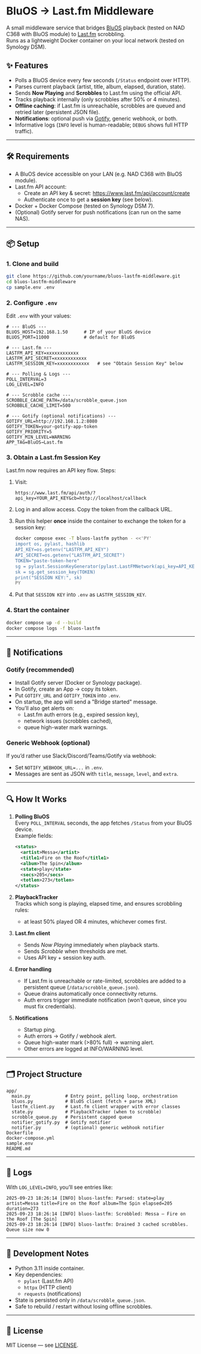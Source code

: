 # BluOS → Last.fm Middleware

A small middleware service that bridges [BluOS](https://bluos.net/) playback (tested on NAD C368 with BluOS module) to [Last.fm](https://www.last.fm/) scrobbling.  
Runs as a lightweight Docker container on your local network (tested on Synology DSM).

## ✨ Features

- Polls a BluOS device every few seconds (`/Status` endpoint over HTTP).
- Parses current playback (artist, title, album, elapsed, duration, state).
- Sends **Now Playing** and **Scrobbles** to Last.fm using the official API.
- Tracks playback internally (only scrobbles after 50% or 4 minutes).
- **Offline caching**: if Last.fm is unreachable, scrobbles are queued and retried later (persistent JSON file).
- **Notifications**: optional push via [Gotify](https://gotify.net/), generic webhook, or both.
- Informative logs (`INFO` level is human-readable; `DEBUG` shows full HTTP traffic).

---

## 🛠 Requirements

- A BluOS device accessible on your LAN (e.g. NAD C368 with BluOS module).
- Last.fm API account:
  - Create an API key & secret: https://www.last.fm/api/account/create
  - Authenticate once to get a **session key** (see below).
- Docker + Docker Compose (tested on Synology DSM 7).
- (Optional) Gotify server for push notifications (can run on the same NAS).

---

## 📦 Setup

### 1. Clone and build
```bash
git clone https://github.com/yourname/bluos-lastfm-middleware.git
cd bluos-lastfm-middleware
cp sample.env .env
```

### 2. Configure `.env`

Edit `.env` with your values:

```dotenv
# --- BluOS ---
BLUOS_HOST=192.168.1.50      # IP of your BluOS device
BLUOS_PORT=11000             # default for BluOS

# --- Last.fm ---
LASTFM_API_KEY=xxxxxxxxxxxx
LASTFM_API_SECRET=xxxxxxxxxxxx
LASTFM_SESSION_KEY=xxxxxxxxxxxx   # see "Obtain Session Key" below

# --- Polling & Logs ---
POLL_INTERVAL=3
LOG_LEVEL=INFO

# --- Scrobble cache ---
SCROBBLE_CACHE_PATH=/data/scrobble_queue.json
SCROBBLE_CACHE_LIMIT=500

# --- Gotify (optional notifications) ---
GOTIFY_URL=http://192.168.1.2:8080
GOTIFY_TOKEN=your-gotify-app-token
GOTIFY_PRIORITY=5
GOTIFY_MIN_LEVEL=WARNING
APP_TAG=BluOS→Last.fm
```

### 3. Obtain a Last.fm Session Key

Last.fm now requires an API key flow. Steps:

1. Visit:  
   ```
   https://www.last.fm/api/auth/?api_key=YOUR_API_KEY&cb=http://localhost/callback
   ```
2. Log in and allow access. Copy the token from the callback URL.
3. Run this helper **once** inside the container to exchange the token for a session key:

   ```bash
   docker compose exec -T bluos-lastfm python - <<'PY'
   import os, pylast, hashlib
   API_KEY=os.getenv("LASTFM_API_KEY")
   API_SECRET=os.getenv("LASTFM_API_SECRET")
   TOKEN="paste-token-here"
   sg = pylast.SessionKeyGenerator(pylast.LastFMNetwork(api_key=API_KEY, api_secret=API_SECRET))
   sk = sg.get_session_key(TOKEN)
   print("SESSION KEY:", sk)
   PY
   ```

4. Put that `SESSION KEY` into `.env` as `LASTFM_SESSION_KEY`.

### 4. Start the container

```bash
docker compose up -d --build
docker compose logs -f bluos-lastfm
```

---

## 🔔 Notifications

### Gotify (recommended)
- Install Gotify server (Docker or Synology package).  
- In Gotify, create an App → copy its token.  
- Put `GOTIFY_URL` and `GOTIFY_TOKEN` into `.env`.  
- On startup, the app will send a "Bridge started" message.  
- You’ll also get alerts on:
  - Last.fm auth errors (e.g., expired session key),
  - network issues (scrobbles cached),
  - queue high-water mark warnings.

### Generic Webhook (optional)
If you’d rather use Slack/Discord/Teams/Gotify via webhook:
- Set `NOTIFY_WEBHOOK_URL=...` in `.env`.
- Messages are sent as JSON with `title`, `message`, `level`, and `extra`.

---

## 🔍 How It Works

1. **Polling BluOS**  
   Every `POLL_INTERVAL` seconds, the app fetches `/Status` from your BluOS device.  
   Example fields:  
   ```xml
   <status>
     <artist>Messa</artist>
     <title1>Fire on the Roof</title1>
     <album>The Spin</album>
     <state>play</state>
     <secs>205</secs>
     <totlen>273</totlen>
   </status>
   ```

2. **PlaybackTracker**  
   Tracks which song is playing, elapsed time, and ensures scrobbling rules:
   - at least 50% played OR 4 minutes, whichever comes first.

3. **Last.fm client**  
   - Sends *Now Playing* immediately when playback starts.
   - Sends *Scrobble* when thresholds are met.
   - Uses API key + session key auth.

4. **Error handling**  
   - If Last.fm is unreachable or rate-limited, scrobbles are added to a persistent queue (`/data/scrobble_queue.json`).
   - Queue drains automatically once connectivity returns.
   - Auth errors trigger immediate notification (won’t queue, since you must fix credentials).

5. **Notifications**  
   - Startup ping.  
   - Auth errors → Gotify / webhook alert.  
   - Queue high-water mark (>80% full) → warning alert.  
   - Other errors are logged at INFO/WARNING level.

---

## 🗂 Project Structure

```
app/
  main.py             # Entry point, polling loop, orchestration
  bluos.py            # BluOS client (fetch + parse XML)
  lastfm_client.py    # Last.fm client wrapper with error classes
  state.py            # PlaybackTracker (when to scrobble)
  scrobble_queue.py   # Persistent capped queue
  notifier_gotify.py  # Gotify notifier
  notifier.py         # (optional) generic webhook notifier
Dockerfile
docker-compose.yml
sample.env
README.md
```

---

## 📖 Logs

With `LOG_LEVEL=INFO`, you’ll see entries like:

```
2025-09-23 18:26:14 [INFO] bluos-lastfm: Parsed: state=play artist=Messa title=Fire on the Roof album=The Spin elapsed=205 duration=273
2025-09-23 18:26:14 [INFO] bluos-lastfm: Scrobbled: Messa — Fire on the Roof [The Spin]
2025-09-23 18:26:14 [INFO] bluos-lastfm: Drained 3 cached scrobbles. Queue size now 0
```

---

## 🧩 Development Notes

- Python 3.11 inside container.  
- Key dependencies:
  - `pylast` (Last.fm API)
  - `httpx` (HTTP client)
  - `requests` (notifications)
- State is persisted only in `/data/scrobble_queue.json`.  
- Safe to rebuild / restart without losing offline scrobbles.  

---

## 📜 License

MIT License — see [LICENSE](LICENSE).
